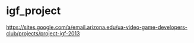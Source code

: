 igf_project
===========

https://sites.google.com/a/email.arizona.edu/ua-video-game-developers-club/projects/project-igf-2013